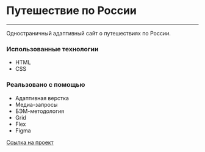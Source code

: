 # Путешествие по России

---

Одностраничный адаптивный сайт о путешествиях по России.

### Использованные технологии

* HTML
* CSS

### Реальзовано с помощью

* Адаптивная верстка
* Медиа-запросы
* БЭМ-методология
* Grid
* Flex
* Figma


[Ссылка на проект]()
